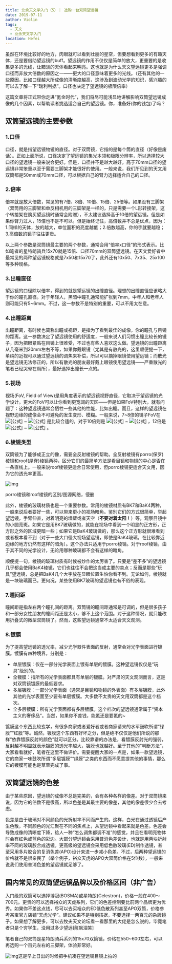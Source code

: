 ```yaml
---
title: 业余天文学入门（5）｜ 选购一台双筒望远镜
date: 2019-07-11
author: Violin
tags:
  - 天文
  - 业余天文学入门
location: Hefei
---
```


虽然在环境比较好的地方，肉眼就可以看到壮丽的星空，但要想看到更多的有趣天体，还是要借助望远镜的buff。望远镜的作用不仅仅是简单的放大，更重要的是收集更多的光线，让黯淡的天体看起来明亮。这也就是为什么天文望远镜更多是强调口径而非放大倍数的原因之一——更大的口径意味着更多的光线。（还有其他的一些原因，比如口径越大所成像的清晰度越高，这涉及到波动光学的知识，感兴趣的可以去了解一下“瑞利判据”。口径也决定了望远镜的极限倍率）

这篇文章将正式带你走进“氪金时代”，我们将尽可能浅显地讲解影响双筒望远镜成像的几个因素，以帮助读者挑选适合自己的望远镜。你，准备好(你的钱包)了吗？

## 双筒望远镜的主要参数

### 1.口径

口径，就是指望远镜物镜的直径。对于双筒镜，它指的是每个筒的直径（好像是废话）。正如上面所说，口径决定了望远镜的集光本领和极限分辨率，所以选择较大口径的望远镜一般来说会更好。但是，口径并不是越大越好，高于70mm口径的望远镜非常笨重以至于需要三脚架才能很好的使用。一般来说，我们所见到的天文用双筒都是50mm或70mm口径，可以根据自己的臂力选择适合自己的口径。

### 2.倍率

倍率就是放大倍数，常见的有7倍、8倍、10倍、15倍、25倍等。如果没有三脚架（双筒用的三脚架和单反相机用的三脚架是一样的，只是需要一个L形转接架，这个转接架在购买望远镜时通常会附赠），不太建议选择高于10倍的望远镜。但是如果你臂力过人，15倍也不是不可以。但是始终记住，高倍数并不总是优点，因为：1.同样的天体，放的越大，单位面积的亮度越低；2.倍数越高，你的手就要越稳；3.高倍数的镜子往往更贵。

以上两个参数是双筒镜最主要的两个参数，通常会用“倍率x口径”的形式表示。比如笔者的星特朗骑兵15x70就是15倍、口径70mm的双筒望远镜。在天文爱好者中最常见的两种望远镜规格就是7x50和15x70了，此外还有10x50、7x35、25x100等多种规格。

### 3.出瞳直径

望远镜的口径除以倍率，得到的就是望远镜的出瞳直径。理想的出瞳直径应该略大于你的瞳孔直径。对于年轻人，黑暗中瞳孔通常能扩张到7mm，中年人和老年人则可能只有5~6mm。不过，这一参数不是特别的重要，可以不用太在意。

### 4.出瞳距离

出瞳距离，有时候也简称出瞳或视距，是指为了看到最佳的成像，你的瞳孔与目镜的距离。这一参数决定了望远镜使用的舒适度，一般来说人们习惯出瞳比较长的镜子，因为把眼紧贴在目镜上很难受，不过也有些人喜欢这么做。望远镜的出瞳距离从几毫米到20mm左右不等，如果你戴眼镜（尤其是有散光的，这里顺便提一下，单纯的近视可以通过望远镜的调焦来补偿，所以可以摘掉眼镜使用望远镜；而散光是望远镜无法修正的，所以有散光的朋友最好戴上眼镜使用望远镜——严重散光的笔者已经哭晕在厕所），最好选择出瞳长一点的。

### 5.视场

视场(FoV, Field of View)是用角度表示的望远镜视野直径，它取决于望远镜的光学设计。更大的FoV可以让你看到更宽阔的天区——但是如果FoV特别大，就有问题了：这种望远镜通常会牺牲一些其他的性能，比如出瞳。而且，这样的望远镜在视野边缘的成像会不可避免的发生变形、模糊。一般来说，7~8倍的镜子FoV在 ![[公式]](https://www.zhihu.com/equation?tex=6.5%5E%7B%5Ccirc%7D) ~ ![[公式]](https://www.zhihu.com/equation?tex=8.5%5E%7B%5Ccirc%7D) 是比较合适的，对于10倍则是 ![[公式]](https://www.zhihu.com/equation?tex=5.0%5E%7B%5Ccirc%7D) ~ ![[公式]](https://www.zhihu.com/equation?tex=7.0%5E%7B%5Ccirc%7D) ，12倍是 ![[公式]](https://www.zhihu.com/equation?tex=4.5%5E%7B%5Ccirc%7D) ~ ![[公式]](https://www.zhihu.com/equation?tex=6.0%5E%7B%5Ccirc%7D) 。

### 6.棱镜类型

双筒镜为了能够成正立的像，需要全反射棱镜的帮助。全反射棱镜有porro(保罗)棱镜和roof(屋脊)棱镜两种，区分它们的最简单方法是看目镜和物镜的中心是否在一条直线上。一般来说roof棱镜更适合日常使用，但porro棱镜更适合天文用，因为它的透光率更高。

![img](https://pic2.zhimg.com/80/v2-9a4f03a3d4b3d1df90b5a91d9011d7c3_1440w.jpg)

porro棱镜和roof棱镜的区别/图源网络，侵删

此外，棱镜的玻璃材质也是一个重要参数。常用的棱镜材质有BK7和BaK4两种，一般来说后者要好一些，可以带来更小的视场暗角。鉴别它们的方式很简单，举起望远镜，手臂伸直，对着明亮的墙壁或者天空（**不要对着太阳！**）等，观察目镜中的小圆亮斑。如果它是用BK7玻璃做的，就能在视场中看到一个明显的正方形，正方形之外的区域更暗一些；如果它是BaK4玻璃做的，那么这个正方形就很难看到或者根本看不到（对于一些大口径大视场望远镜，即使是BaK4玻璃，在比较靠近边缘的地方仍然有这样的暗角）。这个办法只适用于porro棱镜。对于roof棱镜，由于其不同的光学设计，无论用哪种玻璃都不会有这样的暗角。

顺便提一句，棱镜的玻璃材质有时候被炒作的太厉害了。只要是“差不多”的望远镜几乎都会使用BaK4棱镜，它们也往往不会把这当成主要的卖点；反而是那些“玩具”望远镜，总是把BaK4几个大字放在显眼位置生怕你看不到。无论如何，棱镜就是一块玻璃而已。更何况，某些使用BK7玻璃的望远镜也有不俗的表现。

### 7.瞳间距

瞳间距是指左右两个瞳孔间的距离。双筒镜的瞳间距通常是可调的，但是很多孩子和一部分女性朋友的瞳间距还是太小，够不上这个范围。对于这种情况，就只能改用折叠式的微型双筒镜了。然而，这些望远镜通常不太适合天文观测。

### 8.镀膜

为了提高望远镜的透光率，减少光学器件表面的反射，通常会对光学表面进行镀膜。镀膜有四种境界，分别是：

- 单层镀膜：仅在一部分光学表面上镀有单层的镀膜。这种望远镜仅仅是“玩具”级别的。
- 全镀膜：指所有的光学表面都具有单层的镀膜。对严肃的天文观测而言，这是对双筒镜镀膜的最低要求。
- 多层镀膜：一部分光学表面（通常是目镜和物镜的外表面）有多层镀膜，此外其他的光学表面至少要有单层镀膜。大多数不太贵的天文用双筒都是这个档次。
- 全多层镀膜：所有光学表面都有多层镀膜。这个档次的望远镜通常属于“资本主义的奢侈品”。当然，如果你不差钱，能氪还是要氪的~

镀膜这个东西比较玄学，有很多商家或者爱好者或者商家请来的水军鼓吹所谓“绿膜”“红膜”等。诚然，镀膜这个东西有好坏之分，但是绝不仅仅是他们所说的那样“依靠镀膜反射的颜色”就可以区分。比较靠谱的办法是，看镀膜反射光的强弱，反射越不明显就表示镀膜的透光率越大，镀膜也就越好。至于其他的“判断方法”，大家看看就好，笔者在这里不做评价。需要提醒大家的一点是，如果一款望远镜，它的商家一味鼓吹所谓“多层镀膜”“绿膜”之类的东西而不愿意提其他的事情，那么它的镀膜可能也是草草完成了事。

## 双筒望远镜的色差

由于某些原因，望远镜的成像不总是完美的，会有各种各样的像差。对于双筒镜来说，因为它的倍数不是很高，所以色差是其最主要的像差，其他的像差很少会去考虑。

色差是由于玻璃对不同颜色的光折射率不同而产生的。这样，白光在通过透镜后产生色散，不同颜色的光汇聚在不同的焦点上，从望远镜中看起来就是色差。色差会导致成像的清晰度下降，给人一种“怎么调焦都调不准”的感觉，并且在看明亮物体时会有红色或蓝色的彩边。大部分望远镜会采用普消色差设计，也就是用两块折射率不同的玻璃胶合成透镜。更高级的望远镜会采用低色散玻璃(ED)制作透镜，甚至采用多片胶合的复消色差(APO)设计来进一步减小色差。不过，后两种望远镜的价格就不是很亲民了（举个例子，裕众天虎的APO大双筒价格在5位数），一般来说我们使用普消色差的望远镜就足够了。

## 国内常见的双筒望远镜品牌以及价格区间（非广告）

入门级的双筒可以选择博冠(BOSMA)或星特朗(Celestron)，价格一般在400～700元。更贵的可以选择裕众的天虎系列，它们的色差控制要比前两个品牌更为优秀。如果你不差这点钱，尽可以去买裕众的ED低色散系列甚至APO双筒，价格参考某宝官方店铺“天虎光学”。建议如果不是特别拮据，不要选择一两百元的杂牌镜子。如果想了解更多，可以去牧夫天文论坛看一看那里的大佬是怎么说的，毕竟笔者只是个穷学生，没用过多少望远镜[飙泪笑]

笔者自己的双筒是星特朗骑兵系列的15x70双筒镜，价格在550~600左右，可以再选购一个百元左右的三脚架，体验非常好。

![img](https://pic2.zhimg.com/80/v2-50f1f1f87c856e4642eac911c273b971_1440w.jpg)这是早上日出的时候把手机凑在望远镜目镜上拍的
